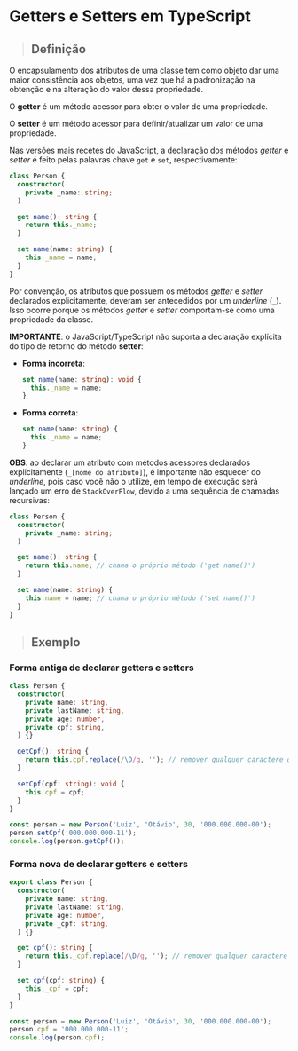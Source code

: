 # Getters e Setters em TypeScript

> ## **Definição**

O encapsulamento dos atributos de uma classe tem como objeto dar uma maior consistência aos objetos, uma vez que há a padronização na obtenção e na alteração do valor dessa propriedade.

O **getter** é um método acessor para obter o valor de uma propriedade.

O **setter** é um método acessor para definir/atualizar um valor de uma propriedade.

Nas versões mais recetes do JavaScript, a declaração dos métodos _getter_ e _setter_ é feito pelas palavras chave `get` e `set`, respectivamente:

```ts
class Person {
  constructor(
    private _name: string;
  )

  get name(): string {
    return this._name;
  }

  set name(name: string) {
    this._name = name;
  }
}
```

Por convenção, os atributos que possuem os métodos _getter_ e _setter_ declarados explicitamente, deveram ser antecedidos por um _underline_ (`_`). Isso ocorre porque os métodos _getter_ e  _setter_ comportam-se como uma propriedade da classe.

**IMPORTANTE**: o JavaScript/TypeScript não suporta a declaração explícita do tipo de retorno do método **setter**:

* **Forma incorreta**:

  ```ts
  set name(name: string): void {
    this._name = name;
  }
  ```

* **Forma correta**:

  ```ts
  set name(name: string) {
    this._name = name;
  }
  ```

**OBS**: ao declarar um atributo com métodos acessores declarados explicitamente (`_[nome do atributo]`), é importante não esquecer do _underline_, pois caso você não o utilize, em tempo de execução será lançado um erro de `StackOverFlow`, devido a uma sequência de chamadas recursivas:

```ts
class Person {
  constructor(
    private _name: string;
  )

  get name(): string {
    return this.name; // chama o próprio método ('get name()')
  }

  set name(name: string) {
    this.name = name; // chama o próprio método ('set name()')
  }
}
```

> ## **Exemplo**

### **Forma antiga de declarar getters e setters**

```ts
class Person {
  constructor(
    private name: string,
    private lastName: string,
    private age: number,
    private cpf: string,
  ) {}

  getCpf(): string {
    return this.cpf.replace(/\D/g, ''); // remover qualquer caractere que não seja número
  }

  setCpf(cpf: string): void {
    this.cpf = cpf;
  }
}

const person = new Person('Luiz', 'Otávio', 30, '000.000.000-00');
person.setCpf('000.000.000-11');
console.log(person.getCpf());
```

### **Forma nova de declarar getters e setters**

```ts
export class Person {
  constructor(
    private name: string,
    private lastName: string,
    private age: number,
    private _cpf: string,
  ) {}

  get cpf(): string {
    return this._cpf.replace(/\D/g, ''); // remover qualquer caractere que não seja número
  }

  set cpf(cpf: string) {
    this._cpf = cpf;
  }
}

const person = new Person('Luiz', 'Otávio', 30, '000.000.000-00');
person.cpf = '000.000.000-11';
console.log(person.cpf);
```
